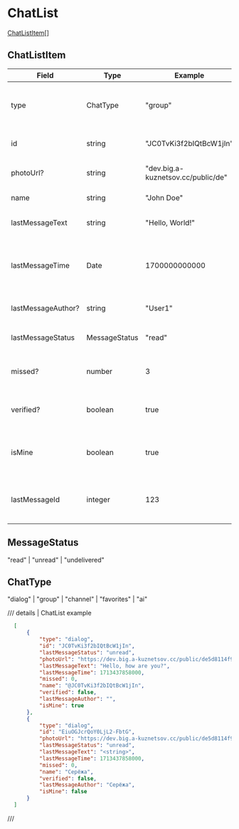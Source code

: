 # ChatList

[ChatListItem](#chatlistitem)[]

## ChatListItem

| Field              | Type          | Example                            | Description                                                              |
| ------------------ | ------------- | ---------------------------------- | ------------------------------------------------------------------------ |
| type               | ChatType      | "group"                            | "dialog" \| "group" \| "channel" \| "favorites" \| "ai"                  |
| id                 | string        | "JC0TvKi3f2bIQtBcW1jIn"            | The unique identifier for the chat item.                                 |
| photoUrl?          | string        | "dev.big.a-kuznetsov.cc/public/de" | Optional URL to the chat's photo.                                        |
| name               | string        | "John Doe"                         | The name of the chat.                                                    |
| lastMessageText    | string        | "Hello, World!"                    | The text of the last message in the chat.                                |
| lastMessageTime    | Date          | 1700000000000                      | The timestamp of the last message. Use Date for DateTime representation. |
| lastMessageAuthor? | string        | "User1"                            | Optional author of the last message.                                     |
| lastMessageStatus  | MessageStatus | "read"                             | "read" \| "unread" \| "undelivered"                                      |
| missed?            | number        | 3                                  | The count of missed messages in the chat.                                |
| verified?          | boolean       | true                               | Indicates whether the chat is verified.                                  |
| isMine             | boolean       | true                               | Indicates whether the chat item belongs to the current user.             |
| lastMessageId      | integer       | 123                                | The unique identifier for the last message in the chat.                  |

## MessageStatus

"read" | "unread" | "undelivered"

## ChatType

"dialog" \| "group" \| "channel" \| "favorites" \| "ai"

/// details | ChatList example

  ```json
    [
        {
            "type": "dialog",
            "id": "JC0TvKi3f2bIQtBcW1jIn",
            "lastMessageStatus": "unread",
            "photoUrl": "https://dev.big.a-kuznetsov.cc/public/de5d8114f9fa6bc906ca6972f9750d582b86bac94aadd0ee7550b2bd1a25b8607",
            "lastMessageText": "Hello, how are you?",
            "lastMessageTime": 1713437858000,
            "missed": 0,
            "name": "@JC0TvKi3f2bIQtBcW1jIn",
            "verified": false,
            "lastMessageAuthor": "",
            "isMine": true
        },
        {
            "type": "dialog",
            "id": "EiuOGJcrQoY0LjL2-FbtG",
            "photoUrl": "https://dev.big.a-kuznetsov.cc/public/de5d8114f9fa6bc906ca6972f9750d582b86bac94aadd0ee7550b2bd1a25b8604",
            "lastMessageStatus": "unread",
            "lastMessageText": "<string>",
            "lastMessageTime": 1713437858000,
            "missed": 0,
            "name": "Серёжа",
            "verified": false,
            "lastMessageAuthor": "Серёжа",
            "isMine": false
        }
    ]
  ```

///
